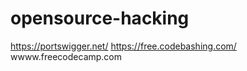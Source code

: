 # opensource-hacking
https://portswigger.net/
https://free.codebashing.com/
wwww.freecodecamp.com



